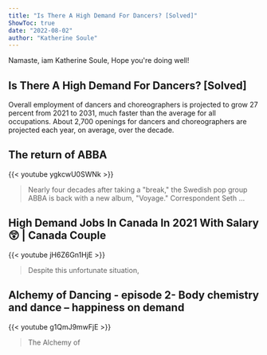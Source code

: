 ```yaml
---
title: "Is There A High Demand For Dancers? [Solved]"
ShowToc: true 
date: "2022-08-02"
author: "Katherine Soule" 
---
```


Namaste, iam Katherine Soule, Hope you're doing well!
## Is There A High Demand For Dancers? [Solved]
Overall employment of dancers and choreographers is projected to grow 27 percent from 2021 to 2031, much faster than the average for all occupations. About 2,700 openings for dancers and choreographers are projected each year, on average, over the decade.

## The return of ABBA
{{< youtube ygkcwU0SWNk >}}
>Nearly four decades after taking a "break," the Swedish pop group ABBA is back with a new album, "Voyage." Correspondent Seth ...

## High Demand Jobs In Canada In 2021 With Salary 😲 | Canada Couple
{{< youtube jH6Z6Gn1HjE >}}
>Despite this unfortunate situation, 

## Alchemy of Dancing - episode 2-  Body chemistry and dance – happiness on demand
{{< youtube g1QmJ9mwFjE >}}
>The Alchemy of 


